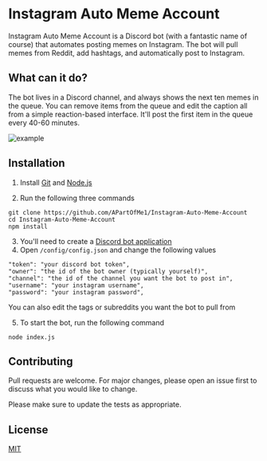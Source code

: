 # Instagram Auto Meme Account
Instagram Auto Meme Account is a Discord bot (with a fantastic name of course) that automates posting memes on Instagram. The bot will pull memes from Reddit, add hashtags, and automatically post to Instagram.

## What can it do?
The bot lives in a Discord channel, and always shows the next ten memes in the queue. You can remove items from the queue and edit the caption all from a simple reaction-based interface. It'll post the first item in the queue every 40-60 minutes.

![example](https://imgur.com/yYCxIkj.jpg) 

## Installation
1. Install [Git](https://git-scm.com) and [Node.js](https://nodejs.org/en/)

2. Run the following three commands 
```
git clone https://github.com/APartOfMe1/Instagram-Auto-Meme-Account
cd Instagram-Auto-Meme-Account
npm install
```
3. You'll need to create a [Discord bot application](https://discord.com/developers/applications/)
4. Open `/config/config.json` and change the following values
```
"token": "your discord bot token",
"owner": "the id of the bot owner (typically yourself)",
"channel": "the id of the channel you want the bot to post in",
"username": "your instagram username",
"password": "your instagram password",
```
You can also edit the tags or subreddits you want the bot to pull from

5. To start the bot, run the following command
```
node index.js
```

## Contributing
Pull requests are welcome. For major changes, please open an issue first to discuss what you would like to change.

Please make sure to update the tests as appropriate.

## License
[MIT](https://choosealicense.com/licenses/mit/)
